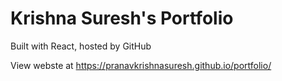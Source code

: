 # Krishna Suresh's Portfolio

Built with React, hosted by GitHub

View webste at https://pranavkrishnasuresh.github.io/portfolio/
